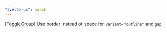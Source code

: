 ```yaml
---
"svelte-ux": patch
---
```


[ToggleGroup] Use border instead of space for `variant="outline"` and `gap`
